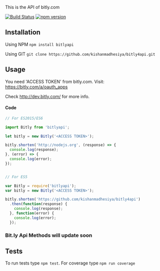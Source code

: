 This is the API of bitly.com

[![Build Status](https://travis-ci.org/kishanmadhesiya/bitly.svg?branch=master)](https://travis-ci.org/kishanmadhesiya/bitly/)
[![npm version](https://badge.fury.io/js/bitlyapi.png)](https://badge.fury.io/js/bitlyapi)

## Installation

Using NPM `npm install bitlyapi`

Using GIT `git clone https://github.com/kishanmadhesiya/bitly4api.git`

## Usage

You need 'ACCESS TOKEN' from bitly.com. Visit: https://bitly.com/a/oauth_apps

Check http://dev.bitly.com/ for more info.

#### Code

```js
// For ES2015/ES6

import Bitly from 'bitlyapi';

let bitly = new Bitly('<ACCESS TOKEN>');

bitly.shorten('http://nodejs.org', (response) => {
  console.log(response);
}, (error) => {
  console.log(error);
});


// For ES5

var Bitly = require('bitlyapi');
var bitly = new Bitly('<ACCESS TOKEN>');

bitly.shorten('https://github.com/kishanmadhesiya/bitly4api')
  .then(function(response) {
    console.log(response);
  }, function(error) {
    console.log(error);
  });
```

### Bit.ly Api Methods will update soon




## Tests
To run tests type `npm test`.
For coverage type `npm run coverage`
